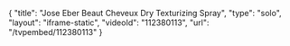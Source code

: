{
    "title": "Jose Eber Beaut Cheveux Dry Texturizing Spray",
    "type": "solo",
    "layout": "iframe-static",
    "videoId": "112380113",
    "url": "\/tvpembed\/112380113"
}
